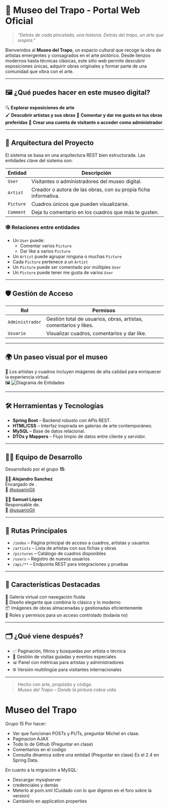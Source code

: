 # 🎨 Museo del Trapo - Portal Web Oficial

> _“Detrás de cada pincelada, una historia. Detrás del trapo, un arte que respira.”_

Bienvenidos al **Museo del Trapo**, un espacio cultural que recoge la obra de artistas emergentes y consagrados en el arte pictórico. Desde lienzos modernos hasta técnicas clásicas, este sitio web permite descubrir exposiciones únicas, adquirir obras originales y formar parte de una comunidad que vibra con el arte.

---

## 🖼️ ¿Qué puedes hacer en este museo digital?

🔍 **Explorar exposiciones de arte**  
🖌️ **Descubrir artistas y sus obras** 
🧾 **Comentar y dar me gusta en tus obras preferidas**
👤 **Crear una cuenta de visitante o acceder como administrador**

---

## 🧶 Arquitectura del Proyecto

El sistema se basa en una arquitectura REST bien estructurada. Las entidades clave del sistema son:

| Entidad        | Descripción                                                                 |
|----------------|-----------------------------------------------------------------------------|
| `User`         | Visitantes o administradores del museo digital.                             |
| `Artist`       | Creador o autora de las obras, con su propia ficha informativa.             |
| `Picture`      | Cuadros únicos que pueden visualizarse.                                     |
| `Comment`      | Deja tu comentario en los cuadros que más te gusten.                        |


### 🕸️ Relaciones entre entidades

- Un `User` puede:
  - Comentar varios `Picture`
  - Dar like a varios `Picture`
- Un `Artist` puede agrupar ninguna o muchas `Picture`
- Cada `Picture` pertenece a un `Artist`
- Un `Picture` puede ser comentado por múltiples `User`
- Un `Picture` puede tener me gusta de varios `User`

---

## 🛡️ Gestión de Acceso

| Rol              | Permisos                                                                  |
|------------------|--------------------------------------------------------------------------|
| `Administrador`  | Gestión total de usuarios, obras, artistas, comentarios y likes.         |
| `Usuario`        | Visualizar cuadros, comentarlos y dar like.                              |

---

## 🌍 Un paseo visual por el museo

📸 Los artistas y cuadros incluyen imágenes de alta calidad para enriquecer la experiencia virtual.  
🖼️ ![Diagrama de Entidades](entidades.png)

---

## 🛠️ Herramientas y Tecnologías

- **Spring Boot** – Backend robusto con APIs REST.
- **HTML/CSS** – Interfaz inspirada en galerías de arte contemporáneo.
- **MySQL** – Base de datos relacional.
- **DTOs y Mappers** – Flujo limpio de datos entre cliente y servidor.

---

## 👩‍🎨 Equipo de Desarrollo

Desarrollado por el grupo **15**:

👨‍💻 **Alejandro Sanchez**  
Encargado de .  
🔗 [@usuarioGit](https://github.com/<idDeGithub>)

👨‍🎨 **Samuel López**  
Responsable de.  
🔗 [@usuarioGit](https://github.com/<idDeGithub>)

---

## 🔗 Rutas Principales

- `/index` – Página principal de acceso a cuadros, artistas y usuarios
- `/artists` – Lista de artistas con sus fichas y obras
- `/pictures` – Catálogo de cuadros disponibles
- `/users` – Registro de nuevos usuarios
- `/api/**` – Endpoints REST para integraciones y pruebas

---

## 🌟 Características Destacadas

🎨 Galería virtual con navegación fluida  
🧵 Diseño elegante que combina lo clásico y lo moderno  
📦 Imágenes de obras almacenadas y gestionadas eficientemente  
🔐 Roles y permisos para un acceso controlado (todavía no)

---

## 🗂️ ¿Qué viene después?

- ✅ Paginación, filtros y búsquedas por artista o técnica
- 🚧 Gestión de visitas guiadas y eventos especiales
- 📊 Panel con métricas para artistas y administradores
- 🌐 Versión multilingüe para visitantes internacionales

---

> Hecho con arte, propósito y código.  
> _Museo del Trapo – Donde la pintura cobra vida._


# Museo del Trapo

Grupo 15
Por hacer:
- Ver que funcionan POSTs y PUTs, preguntar Michel en clase.
- Paginacion AJAX
- Todo lo de Github (Preguntar en clase)
- Comentarios en el codigo
- Consulta dinamica sobre una entidad (Preguntar en clase)
Es el 2.4 en Spring Data.

En cuanto a la migración a MySQL:
- Descargar mysqlserver
- credenciales y demás
- Meterlo al pom.xml (Cuidado con lo que digeron en el foro sobre la version)
- Cambiarlo en application properties
